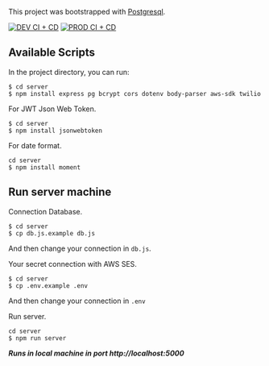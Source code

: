 This project was bootstrapped with [Postgresql](https://www.postgresql.org/).  

[![DEV CI + CD](https://github.com/koompi/koompi-hotspot/actions/workflows/development.yml/badge.svg)](https://github.com/koompi/koompi-hotspot/actions/workflows/development.yml)
[![PROD CI + CD](https://github.com/koompi/koompi-hotspot/actions/workflows/production.yml/badge.svg)](https://github.com/koompi/koompi-hotspot/actions/workflows/production.yml)

## Available Scripts

In the project directory, you can run:

```
$ cd server
$ npm install express pg bcrypt cors dotenv body-parser aws-sdk twilio
```

For JWT Json Web Token.

```
$ cd server
$ npm install jsonwebtoken
```


For date format.

```
cd server
$ npm install moment
```

## Run server machine

Connection Database.

```
$ cd server
$ cp db.js.example db.js
```

And then change your connection in `db.js`.

Your secret connection with AWS SES.

```
$ cd server
$ cp .env.example .env
```

And then change your connection in `.env`

Run server.


```
cd server
$ npm run server
```

**_Runs in local machine in port http://localhost:5000_**

#
